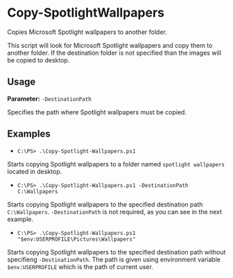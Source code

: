 # Copy-SpotlightWallpapers
   Copies Microsoft Spotlight wallpapers to another folder.

   This script will look for Microsoft Spotlight wallpapers and copy them to another folder.
   If the destination folder is not specified than the images will be copied to desktop.
   
## Usage
**Parameter:** `-DestinationPath`

  Specifies the path where Spotlight wallpapers must be copied.

## Examples
-  `C:\PS> .\Copy-Spotlight-Wallpapers.ps1`

Starts copying Spotlight wallpapers to a folder named `spotlight wallpapers` located in desktop.

-  `C:\PS> .\Copy-Spotlight-Wallpapers.ps1 -DestinationPath C:\Wallpapers`

Starts copying Spotlight wallpapers to the specified destination path `C:\Wallpapers`.
`-DestinationPath` is not required, as you can see in the next example.
 
-  `C:\PS> .\Copy-Spotlight-Wallpapers.ps1 "$env:USERPROFILE\Pictures\Wallpapers"`

Starts copying Spotlight wallpapers to the specified destination path without specifieng `-DestinationPath`.
The path is given using environment variable `$env:USERPROFILE` which is the path of current user.
